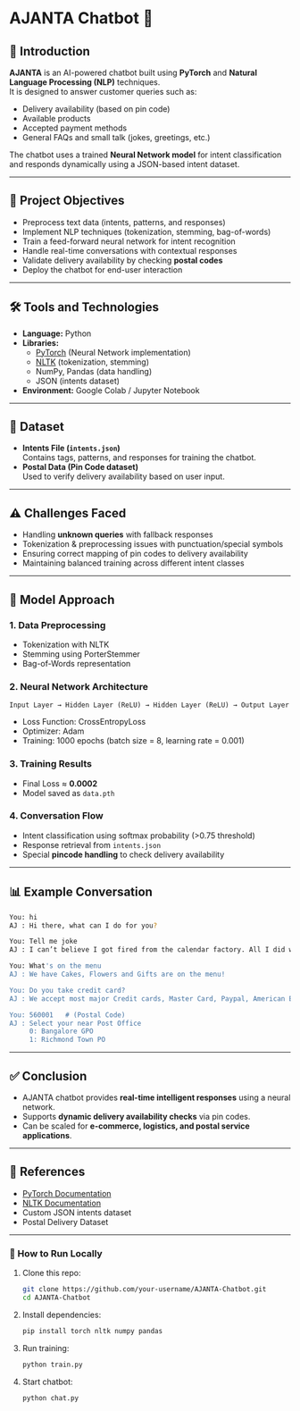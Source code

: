 # AJANTA Chatbot 🤖

## 📌 Introduction
**AJANTA** is an AI-powered chatbot built using **PyTorch** and **Natural Language Processing (NLP)** techniques.  
It is designed to answer customer queries such as:  

- Delivery availability (based on pin code)  
- Available products  
- Accepted payment methods  
- General FAQs and small talk (jokes, greetings, etc.)  

The chatbot uses a trained **Neural Network model** for intent classification and responds dynamically using a JSON-based intent dataset.  

---

## 🎯 Project Objectives
- Preprocess text data (intents, patterns, and responses)  
- Implement NLP techniques (tokenization, stemming, bag-of-words)  
- Train a feed-forward neural network for intent recognition  
- Handle real-time conversations with contextual responses  
- Validate delivery availability by checking **postal codes**  
- Deploy the chatbot for end-user interaction  

---

## 🛠️ Tools and Technologies
- **Language:** Python  
- **Libraries:**  
  - [PyTorch](https://pytorch.org/) (Neural Network implementation)  
  - [NLTK](https://www.nltk.org/) (tokenization, stemming)  
  - NumPy, Pandas (data handling)  
  - JSON (intents dataset)  
- **Environment:** Google Colab / Jupyter Notebook  

---

## 📂 Dataset
- **Intents File (`intents.json`)**  
  Contains tags, patterns, and responses for training the chatbot.  
- **Postal Data (Pin Code dataset)**  
  Used to verify delivery availability based on user input.  

---

## ⚠️ Challenges Faced
- Handling **unknown queries** with fallback responses  
- Tokenization & preprocessing issues with punctuation/special symbols  
- Ensuring correct mapping of pin codes to delivery availability  
- Maintaining balanced training across different intent classes  

---

## 🧠 Model Approach
### 1. **Data Preprocessing**
- Tokenization with NLTK  
- Stemming using PorterStemmer  
- Bag-of-Words representation  

### 2. **Neural Network Architecture**
```text
Input Layer → Hidden Layer (ReLU) → Hidden Layer (ReLU) → Output Layer
```
- Loss Function: CrossEntropyLoss  
- Optimizer: Adam  
- Training: 1000 epochs (batch size = 8, learning rate = 0.001)  

### 3. **Training Results**
- Final Loss ≈ **0.0002**  
- Model saved as `data.pth`  

### 4. **Conversation Flow**
- Intent classification using softmax probability (>0.75 threshold)  
- Response retrieval from `intents.json`  
- Special **pincode handling** to check delivery availability  

---

## 📊 Example Conversation
```bash
You: hi
AJ : Hi there, what can I do for you?

You: Tell me joke
AJ : I can’t believe I got fired from the calendar factory. All I did was take a day off!

You: What's on the menu
AJ : We have Cakes, Flowers and Gifts are on the menu!

You: Do you take credit card?
AJ : We accept most major Credit cards, Master Card, Paypal, American Express and Discover.

You: 560001   # (Postal Code)
AJ : Select your near Post Office
     0: Bangalore GPO
     1: Richmond Town PO
```

---

## ✅ Conclusion
- AJANTA chatbot provides **real-time intelligent responses** using a neural network.  
- Supports **dynamic delivery availability checks** via pin codes.  
- Can be scaled for **e-commerce, logistics, and postal service applications**.  

---

## 📖 References
- [PyTorch Documentation](https://pytorch.org/)  
- [NLTK Documentation](https://www.nltk.org/)  
- Custom JSON intents dataset  
- Postal Delivery Dataset  

---

### 🚀 How to Run Locally
1. Clone this repo:
   ```bash
   git clone https://github.com/your-username/AJANTA-Chatbot.git
   cd AJANTA-Chatbot
   ```
2. Install dependencies:
   ```bash
   pip install torch nltk numpy pandas
   ```
3. Run training:
   ```bash
   python train.py
   ```
4. Start chatbot:
   ```bash
   python chat.py
   ```
